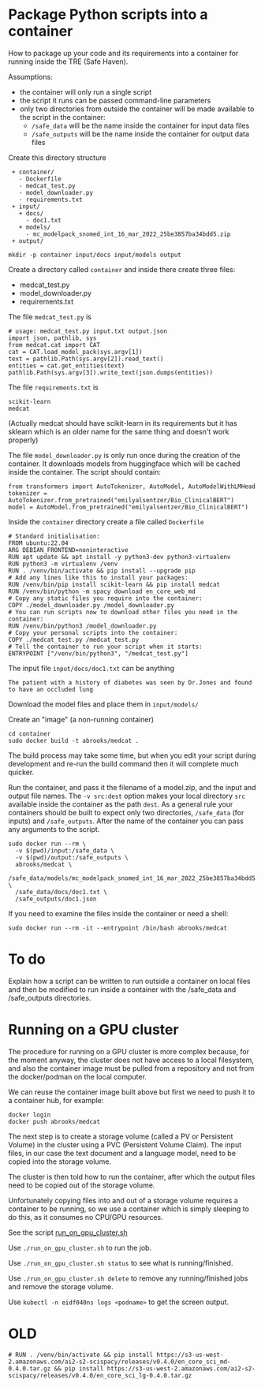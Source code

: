 # Package Python scripts into a container

How to package up your code and its requirements into a container
for running inside the TRE (Safe Haven).

Assumptions:
* the container will only run a single script
* the script it runs can be passed command-line parameters
* only two directories from outside the container will be made available to the script in the container:
  - `/safe_data` will be the name inside the container for input data files
  - `/safe_outputs` will be the name inside the container for output data files

Create this directory structure
```
 + container/
   - Dockerfile
   - medcat_test.py
   - model_downloader.py
   - requirements.txt
 + input/
   + docs/
     - doc1.txt
   + models/
     - mc_modelpack_snomed_int_16_mar_2022_25be3857ba34bdd5.zip
 + output/
```

```
mkdir -p container input/docs input/models output
```

Create a directory called `container` and inside there create three files:
* medcat_test.py
* model_downloader.py
* requirements.txt

The file `medcat_test.py` is
```
# usage: medcat_test.py input.txt output.json
import json, pathlib, sys
from medcat.cat import CAT
cat = CAT.load_model_pack(sys.argv[1])
text = pathlib.Path(sys.argv[2]).read_text()
entities = cat.get_entities(text)
pathlib.Path(sys.argv[3]).write_text(json.dumps(entities))
```

The file `requirements.txt` is
```
scikit-learn
medcat
```

(Actually medcat should have scikit-learn in its requirements
but it has sklearn which is an older name for the same thing
and doesn't work properly)

The file `model_downloader.py` is only run once during the creation 
of the container. It downloads models from huggingface which will be
cached inside the container. The script should contain:
```
from transformers import AutoTokenizer, AutoModel, AutoModelWithLMHead
tokenizer = AutoTokenizer.from_pretrained("emilyalsentzer/Bio_ClinicalBERT")
model = AutoModel.from_pretrained("emilyalsentzer/Bio_ClinicalBERT")
```

Inside the `container` directory create a file called `Dockerfile`

```
# Standard initialisation:
FROM ubuntu:22.04
ARG DEBIAN_FRONTEND=noninteractive
RUN apt update && apt install -y python3-dev python3-virtualenv
RUN python3 -m virtualenv /venv
RUN . /venv/bin/activate && pip install --upgrade pip
# Add any lines like this to install your packages:
RUN /venv/bin/pip install scikit-learn && pip install medcat
RUN /venv/bin/python -m spacy download en_core_web_md
# Copy any static files you require into the container:
COPY ./model_downloader.py /model_downloader.py
# You can run scripts now to download other files you need in the container:
RUN /venv/bin/python3 /model_downloader.py
# Copy your personal scripts into the container:
COPY ./medcat_test.py /medcat_test.py
# Tell the container to run your script when it starts:
ENTRYPOINT ["/venv/bin/python3", "/medcat_test.py"]
```


The input file `input/docs/doc1.txt` can be anything
```
The patient with a history of diabetes was seen by Dr.Jones and found to have an occluded lung
```

Download the model files and place them in `input/models/`

Create an "image" (a non-running container)
```
cd container
sudo docker build -t abrooks/medcat .
```

The build process may take some time, but when you edit your script
during development and re-run the build command then it will complete
much quicker.

Run the container, and pass it the filename of a model.zip,
and the input and output file names.
The `-v src:dest` option makes your local directory `src` available
inside the container as the path `dest`.
As a general rule your containers should be built to expect only two
directories, `/safe_data` (for inputs) and `/safe_outputs`.
After the name of the container you can pass any arguments to the script.
```
sudo docker run --rm \
  -v $(pwd)/input:/safe_data \
  -v $(pwd)/output:/safe_outputs \
  abrooks/medcat \
  /safe_data/models/mc_modelpack_snomed_int_16_mar_2022_25be3857ba34bdd5.zip \
  /safe_data/docs/doc1.txt \
  /safe_outputs/doc1.json
```

If you need to examine the files inside the container or need a shell:
```
sudo docker run --rm -it --entrypoint /bin/bash abrooks/medcat
```

# To do

Explain how a script can be written to run outside a container
on local files and then be modified to run inside a container with the
/safe_data and /safe_outputs directories.

# Running on a GPU cluster

The procedure for running on a GPU cluster is more complex because,
for the moment anyway, the cluster does not have access to a local
filesystem, and also the container image must be pulled from a
repository and not from the docker/podman on the local computer.

We can reuse the container image built above but first we need to push
it to a container hub, for example:
```
docker login
docker push abrooks/medcat
```

The next step is to create a storage volume (called a PV or
Persistent Volume) in the cluster using a PVC (Persistent Volume Claim).
The input files, in our case the text document and a language model,
need to be copied into the storage volume.

The cluster is then told how to run the container, after which the output
files need to be copied out of the storage volume.

Unfortunately copying files into and out of a storage volume requires
a container to be running, so we use a container which is simply sleeping
to do this, as it consumes no CPU/GPU resources.

See the script [run_on_gpu_cluster.sh](run_on_gpu_cluster.sh)

Use `./run_on_gpu_cluster.sh` to run the job.

Use `./run_on_gpu_cluster.sh status` to see what is running/finished.

Use `./run_on_gpu_cluster.sh delete` to remove any running/finished jobs and remove the storage volume.

Use `kubectl -n eidf040ns logs <podname>` to get the screen output.

# OLD

```
# RUN . /venv/bin/activate && pip install https://s3-us-west-2.amazonaws.com/ai2-s2-scispacy/releases/v0.4.0/en_core_sci_md-0.4.0.tar.gz && pip install https://s3-us-west-2.amazonaws.com/ai2-s2-scispacy/releases/v0.4.0/en_core_sci_lg-0.4.0.tar.gz
```
